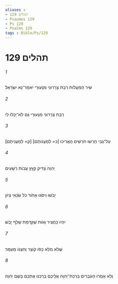 ```yaml
---
aliases : 
- תהלים 129
- Psaumes 129
- Ps 129
- Psalms 129
tags : Bible/Ps/129
---
```


# תהלים 129

###### 1
שִׁיר הַמַּעֲלֹות רַבַּת צְרָרוּנִי מִנְּעוּרַי יֹאמַר־נָא יִשְׂרָאֵל׃
###### 2
רַבַּת צְרָרוּנִי מִנְּעוּרָי גַּם לֹא־יָכְלוּ לִי׃
###### 3
עַל־גַּבִּי חָרְשׁוּ חֹרְשִׁים הֶאֱרִיכוּ [כ= לְמַעֲנֹותָם] [ק= לְמַעֲנִיתָם]׃
###### 4
יְהוָה צַדִּיק קִץֵּץ עֲבֹות רְשָׁעִים׃
###### 5
יֵבֹשׁוּ וְיִסֹּגוּ אָחֹור כֹּל שֹׂנְאֵי צִיֹּון׃
###### 6
יִהְיוּ כַּחֲצִיר גַּגֹּות שֶׁקַּדְמַת שָׁלַף יָבֵשׁ׃
###### 7
שֶׁלֹּא מִלֵּא כַפֹּו קֹוצֵר וְחִצְנֹו מְעַמֵּר׃
###### 8
וְלֹא אָמְרוּ הָעֹבְרִים בִּרְכַּת־יְהוָה אֲלֵיכֶם בֵּרַכְנוּ אֶתְכֶם בְּשֵׁם יְהוָה׃
